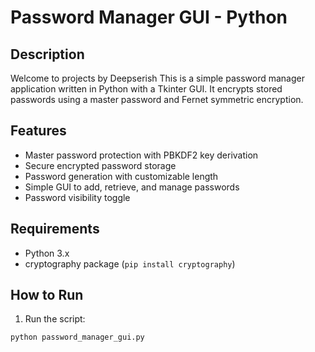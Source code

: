 # Password Manager GUI - Python

## Description
Welcome to projects by Deepserish
This is a simple password manager application written in Python with a Tkinter GUI. It encrypts stored passwords using a master password and Fernet symmetric encryption.

## Features

- Master password protection with PBKDF2 key derivation
- Secure encrypted password storage
- Password generation with customizable length
- Simple GUI to add, retrieve, and manage passwords
- Password visibility toggle

## Requirements

- Python 3.x
- cryptography package (`pip install cryptography`)

## How to Run

1. Run the script:

```bash
python password_manager_gui.py
